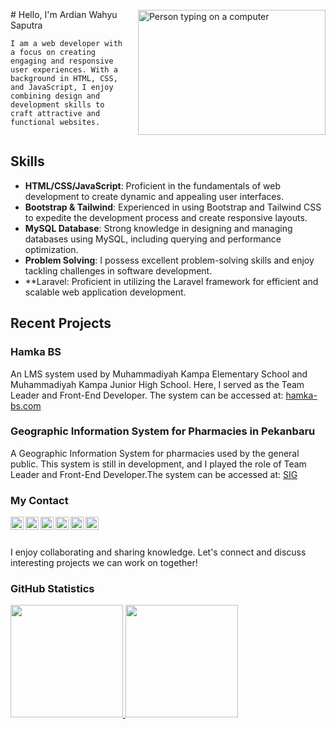 
<div style="display: flex; align-items: center;">
  <div style="flex: 1;">
    # Hello, I'm Ardian Wahyu Saputra

    I am a web developer with a focus on creating engaging and responsive user experiences. With a background in HTML, CSS, and JavaScript, I enjoy combining design and development skills to craft attractive and functional websites.
  </div>

  <div style="flex: 1; padding-left: 20px;">
    <img src="https://images.unsplash.com/photo-1587620962725-abab7fe55159?q=80&w=1931&auto=format&fit=crop&ixlib=rb-4.0.3&ixid=M3wxMjA3fDB8MHxwaG90by1wYWdlfHx8fGVufDB8fHx8fA%3D%3D" alt="Person typing on a computer" width="300" height="200">
  </div>
</div>

## Skills

- **HTML/CSS/JavaScript**: Proficient in the fundamentals of web development to create dynamic and appealing user interfaces.
- **Bootstrap & Tailwind**: Experienced in using Bootstrap and Tailwind CSS to expedite the development process and create responsive layouts.
- **MySQL Database**: Strong knowledge in designing and managing databases using MySQL, including querying and performance optimization.
- **Problem Solving**: I possess excellent problem-solving skills and enjoy tackling challenges in software development.
- **Laravel: Proficient in utilizing the Laravel framework for efficient and scalable web application development.

## Recent Projects

### Hamka BS 
An LMS system used by Muhammadiyah Kampa Elementary School and Muhammadiyah Kampa Junior High School. Here, I served as the Team Leader and Front-End Developer. The system can be accessed at: [hamka-bs.com](https://hamka-bs.com)

### Geographic Information System for Pharmacies in Pekanbaru
A Geographic Information System for pharmacies used by the general public. This system is still in development, and I played the role of Team Leader and Front-End Developer.The system can be accessed at: [SIG](https://github.com/wahyu12v/Sistem_Informasi_Geografis_Apotek_Pekanbaru)

### My Contact
<a href="#"><img align="left" alt="HTML" title="HTML" width="21px" src="https://img.icons8.com/color/48/000000/html-5.png" /></a>
<a href="#"><img align="left" alt="JavaScript" title="JavaScript" width="21px" src="https://upload.wikimedia.org/wikipedia/commons/9/99/Unofficial_JavaScript_logo_2.svg" /></a>
<a href="#"><img align="left" alt="Bootstrap" title="Bootstrap" width="21px" src="https://getbootstrap.com/docs/4.0/assets/img/favicons/favicon.ico" /></a>
<a href="#"><img align="left" alt="C++" title="C++" width="21px" src="https://img.icons8.com/color/48/000000/c-plus-plus-logo.png" /></a>
<a href="#"><img align="left" alt="Laravel" title="Laravel" width="21px" src="https://cdn.worldvectorlogo.com/logos/laravel-2.svg" /></a>
<a href="#"><img align="left" alt="CSS" title="CSS" width="21px" src="https://img.icons8.com/color/48/000000/css3.png" /></a>
  <br>
  <br>

I enjoy collaborating and sharing knowledge. Let's connect and discuss interesting projects we can work on together!

### GitHub Statistics
<p align="left">
<a href="https://github.com/wahyu12v">
  <img height="180em" src="https://github-readme-stats-eight-theta.vercel.app/api?username=wahyu12v&show_icons=true&theme=algolia&include_all_commits=true&count_private=true"/>
  <img height="180em" src="https://github-readme-stats-eight-theta.vercel.app/api/top-langs/?username=wahyu12v&layout=compact&langs_count=8&theme=algolia"/>
</a>
</p>

